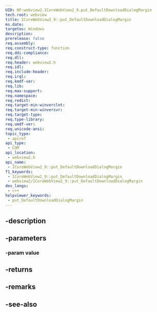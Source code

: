 ```yaml
---
UID: NF:webview2.ICoreWebView2_9.put_DefaultDownloadDialogMargin
tech.root: webview
title: ICoreWebView2_9::put_DefaultDownloadDialogMargin
ms.date: 
targetos: Windows
description: 
prerelease: false
req.assembly: 
req.construct-type: function
req.ddi-compliance: 
req.dll: 
req.header: webview2.h
req.idl: 
req.include-header: 
req.irql: 
req.kmdf-ver: 
req.lib: 
req.max-support: 
req.namespace: 
req.redist: 
req.target-min-winverclnt: 
req.target-min-winversvr: 
req.target-type: 
req.type-library: 
req.umdf-ver: 
req.unicode-ansi: 
topic_type:
 - apiref
api_type:
 - COM
api_location:
 - webview2.h
api_name:
 - ICoreWebView2_9::put_DefaultDownloadDialogMargin
f1_keywords:
 - ICoreWebView2_9::put_DefaultDownloadDialogMargin
 - webview2/ICoreWebView2_9::put_DefaultDownloadDialogMargin
dev_langs:
 - c++
helpviewer_keywords:
 - put_DefaultDownloadDialogMargin
---
```


## -description

## -parameters

### -param value

## -returns

## -remarks

## -see-also

